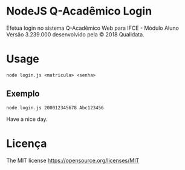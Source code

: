 NodeJS Q-Acadêmico Login
===========================

Efetua login no sistema Q-Acadêmico Web para IFCE - Módulo Aluno Versão 3.239.000 desenvolvido pela © 2018 Qualidata.

# Usage

```
node login.js <matricula> <senha>
```

## Exemplo

```
node login.js 200012345678 Abc123456
```

Have a nice day.

# Licença

The MIT license https://opensource.org/licenses/MIT
